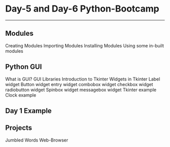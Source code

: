 # Day-5 and Day-6 Python-Bootcamp 
---------------------------------
## Modules

Creating Modules
Importing Modules
Installing Modules 
Using some in-built modules 

## Python GUI

What is GUI?
GUI Libraries
Introduction to Tkinter
Widgets in Tkinter
  Label widget
  Button widget
  entry widget
  combobox widget
  checkbox widget
  radiobutton widget
  Spinbox widget
  messagebox widget
Tkinter example
Clock example


Day 1 Example
---------------------------------

## Projects 

Jumbled Words 
Web-Browser
  
